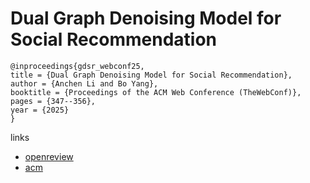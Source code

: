 # Dual Graph Denoising Model for Social Recommendation

```
@inproceedings{gdsr_webconf25,
title = {Dual Graph Denoising Model for Social Recommendation},
author = {Anchen Li and Bo Yang},
booktitle = {Proceedings of the ACM Web Conference (TheWebConf)},
pages = {347--356},
year = {2025}
}
```

links
- [openreview](https://openreview.net/forum?id=CKJXHFvm3v)
- [acm](https://dl.acm.org/doi/10.1145/3696410.3714874)
